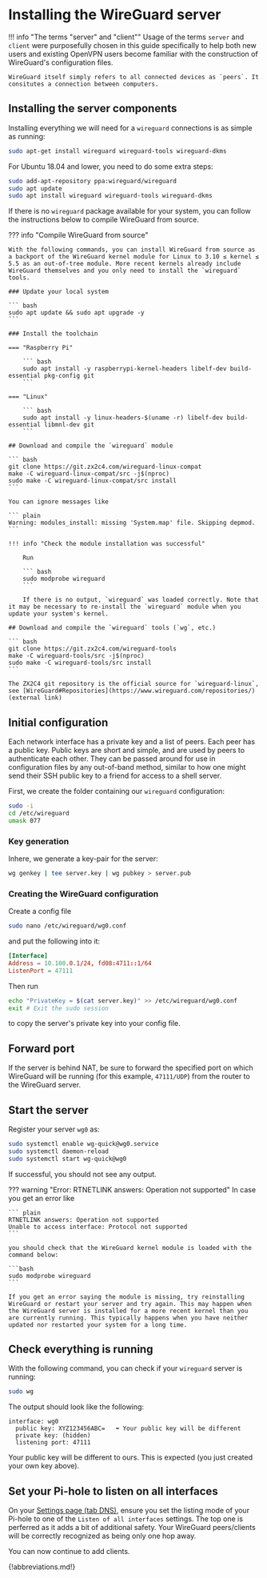 # Installing the WireGuard server

<!-- markdownlint-disable code-block-style -->
!!! info "The terms "server" and "client""
    Usage of the terms `server` and `client` were purposefully chosen in this guide specifically to help both new users and existing OpenVPN users become familiar with the construction of WireGuard's configuration files.

    WireGuard itself simply refers to all connected devices as `peers`. It consitutes a connection between computers.
<!-- markdownlint-enable code-block-style -->

## Installing the server components

Installing everything we will need for a `wireguard` connections is as simple as running:

``` bash
sudo apt-get install wireguard wireguard-tools wireguard-dkms
```

For Ubuntu 18.04 and lower, you need to do some extra steps:

``` bash
sudo add-apt-repository ppa:wireguard/wireguard
sudo apt update
sudo apt install wireguard wireguard-tools wireguard-dkms
```

If there is no `wireguard` package available for your system, you can follow the instructions below to compile WireGuard from source.

<!-- markdownlint-disable code-block-style -->
??? info "Compile WireGuard from source"

    With the following commands, you can install WireGuard from source as a backport of the WireGuard kernel module for Linux to 3.10 ≤ kernel ≤ 5.5 as an out-of-tree module. More recent kernels already include WireGuard themselves and you only need to install the `wireguard` tools.

    ### Update your local system

    ``` bash
    sudo apt update && sudo apt upgrade -y
    ```

    ### Install the toolchain

    === "Raspberry Pi"

        ``` bash
        sudo apt install -y raspberrypi-kernel-headers libelf-dev build-essential pkg-config git
        ```

    === "Linux"

        ``` bash
        sudo apt install -y linux-headers-$(uname -r) libelf-dev build-essential libmnl-dev git
        ```

    ## Download and compile the `wireguard` module

    ``` bash
    git clone https://git.zx2c4.com/wireguard-linux-compat
    make -C wireguard-linux-compat/src -j$(nproc)
    sudo make -C wireguard-linux-compat/src install
    ```

    You can ignore messages like

    ``` plain
    Warning: modules_install: missing 'System.map' file. Skipping depmod.
    ```

    !!! info "Check the module installation was successful"

        Run

        ``` bash
        sudo modprobe wireguard
        ```

        If there is no output, `wireguard` was loaded correctly. Note that it may be necessary to re-install the `wireguard` module when you update your system's kernel.

    ## Download and compile the `wireguard` tools (`wg`, etc.)

    ``` bash
    git clone https://git.zx2c4.com/wireguard-tools
    make -C wireguard-tools/src -j$(nproc)
    sudo make -C wireguard-tools/src install
    ```

    The ZX2C4 git repository is the official source for `wireguard-linux`, see [WireGuard#Repositories](https://www.wireguard.com/repositories/) (external link)
<!-- markdownlint-enable code-block-style -->

## Initial configuration

Each network interface has a private key and a list of peers. Each peer has a public key. Public keys are short and simple, and are used by peers to authenticate each other. They can be passed around for use in configuration files by any out-of-band method, similar to how one might send their SSH public key to a friend for access to a shell server.

First, we create the folder containing our `wireguard` configuration:

``` bash
sudo -i
cd /etc/wireguard
umask 077
```

### Key generation

Inhere, we generate a key-pair for the server:

``` bash
wg genkey | tee server.key | wg pubkey > server.pub
```

### Creating the WireGuard configuration

Create a config file

``` bash
sudo nano /etc/wireguard/wg0.conf
```

and put the following into it:

``` toml
[Interface]
Address = 10.100.0.1/24, fd08:4711::1/64
ListenPort = 47111
```

Then run

``` bash
echo "PrivateKey = $(cat server.key)" >> /etc/wireguard/wg0.conf
exit # Exit the sudo session
```

to copy the server's private key into your config file.

## Forward port

If the server is behind NAT, be sure to forward the specified port on which WireGuard will be running (for this example, `47111/UDP`) from the router to the WireGuard server.

## Start the server

Register your server `wg0` as:

``` bash
sudo systemctl enable wg-quick@wg0.service
sudo systemctl daemon-reload
sudo systemctl start wg-quick@wg0
```

If successful, you should not see any output.

<!-- markdownlint-disable code-block-style -->
??? warning "Error: RTNETLINK answers: Operation not supported"
    In case you get an error like

    ``` plain
    RTNETLINK answers: Operation not supported
    Unable to access interface: Protocol not supported
    ```

    you should check that the WireGuard kernel module is loaded with the command below:

    ```bash
    sudo modprobe wireguard
    ```

    If you get an error saying the module is missing, try reinstalling WireGuard or restart your server and try again. This may happen when the WireGuard server is installed for a more recent kernel than you are currently running. This typically happens when you have neither updated nor restarted your system for a long time.
<!-- markdownlint-enable code-block-style -->

## Check everything is running

With the following command, you can check if your `wireguard` server is running:

``` bash
sudo wg
```

The output should look like the following:

``` plain
interface: wg0
  public key: XYZ123456ABC=   ⬅ Your public key will be different
  private key: (hidden)
  listening port: 47111
```

Your public key will be different to ours. This is expected (you just created your own key above).

## Set your Pi-hole to listen on all interfaces

On your [Settings page (tab DNS)](http://pi.hole/admin/settings.php?tab=dns), ensure you set the listing mode of your Pi-hole to one of the `Listen of all interfaces` settings. The top one is perferred as it adds a bit of additional safety. Your WireGuard peers/clients will be correctly recognized as being only one hop away.

You can now continue to add clients.

{!abbreviations.md!}
